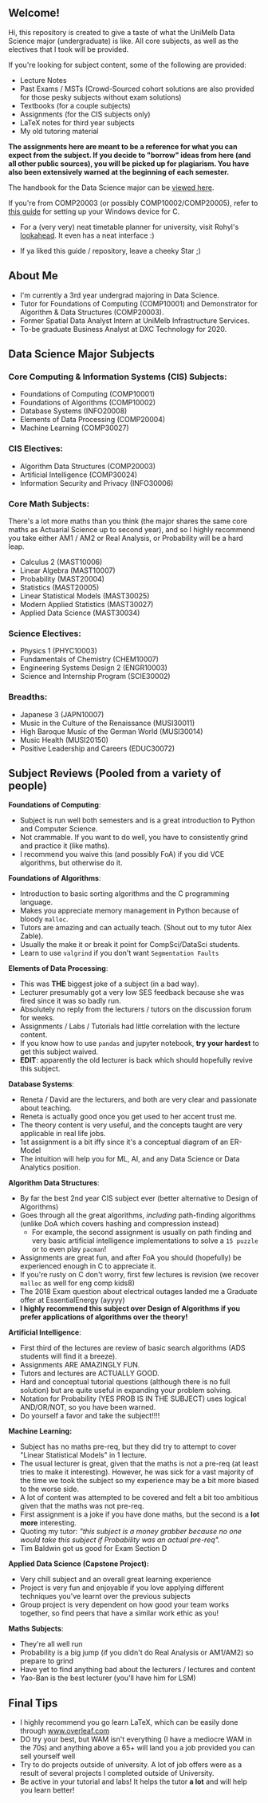 ## Welcome!
Hi, this repository is created to give a taste of what the UniMelb Data Science major (undergraduate) is like. All core subjects, as well as the electives that I took will be provided.

If you're looking for subject content, some of the following are provided:
- Lecture Notes
- Past Exams / MSTs (Crowd-Sourced cohort solutions are also provided for those pesky subjects without exam solutions)
- Textbooks (for a couple subjects)
- Assignments (for the CIS subjects only)
- LaTeX notes for third year subjects
- My old tutoring material 

**The assignments here are meant to be a reference for what you can expect from the subject. If you decide to "borrow" ideas from here (and all other public sources), you will be picked up for plagiarism. You have also been extensively warned at the beginning of each semester.**

The handbook for the Data Science major can be [viewed here](https://handbook.unimelb.edu.au/2019/components/b-sci-major-8).

If you're from COMP20003 (or possibly COMP10002/COMP20005), refer to [this guide](https://github.com/akiratwang/COMP20003-Setting-Up) for setting up your Windows device for C.

- For a (very very) neat timetable planner for university, visit Rohyl's [lookahead](https://lookahead.rohyl.io/). It even has a neat interface :) 

- If ya liked this guide / repository, leave a cheeky Star ;)

## About Me
- I'm currently a 3rd year undergrad majoring in Data Science.
- Tutor for Foundations of Computing (COMP10001) and Demonstrator for Algorithm & Data Structures (COMP20003).
- Former Spatial Data Analyst Intern at UniMelb Infrastructure Services.
- To-be graduate Business Analyst at DXC Technology for 2020.

## Data Science Major Subjects
### Core Computing & Information Systems (CIS) Subjects:
- Foundations of Computing (COMP10001)
- Foundations of Algorithms (COMP10002)
- Database Systems (INFO20008)
- Elements of Data Processing (COMP20004)
- Machine Learning (COMP30027)

### CIS Electives:
- Algorithm Data Structures (COMP20003)
- Artificial Intelligence (COMP30024)
- Information Security and Privacy (INFO30006)

### Core Math Subjects:
There's a lot more maths than you think (the major shares the same core maths as Actuarial Science up to second year), and so I highly recommend you take either AM1 / AM2 or Real Analysis, or Probability will be a hard leap.
- Calculus 2 (MAST10006)
- Linear Algebra (MAST10007)
- Probability (MAST20004)
- Statistics (MAST20005)
- Linear Statistical Models (MAST30025)
- Modern Applied Statistics (MAST30027)
- Applied Data Science (MAST30034)

### Science Electives:
- Physics 1 (PHYC10003)
- Fundamentals of Chemistry (CHEM10007)
- Engineering Systems Design 2 (ENGR10003)
- Science and Internship Program (SCIE30002)

### Breadths:
- Japanese 3 (JAPN10007)
- Music in the Culture of the Renaissance (MUSI30011)
- High Baroque Music of the German World (MUSI30014)
- Music Health (MUSI20150)
- Positive Leadership and Careers (EDUC30072)

## Subject Reviews (Pooled from a variety of people)
**Foundations of Computing**:  
- Subject is run well both semesters and is a great introduction to Python and Computer Science.
- Not crammable. If you want to do well, you have to consistently grind and practice it (like maths).
- I recommend you waive this (and possibly FoA) if you did VCE algorithms, but otherwise do it.

**Foundations of Algorithms**:  
- Introduction to basic sorting algorithms and the C programming language.
- Makes you appreciate memory management in Python because of bloody `malloc`.
- Tutors are amazing and can actually teach. (Shout out to my tutor Alex Zable).
- Usually the make it or break it point for CompSci/DataSci students.
- Learn to use `valgrind` if you don't want `Segmentation Faults`

**Elements of Data Processing**:  
- This was **THE** biggest joke of a subject (in a bad way).
- Lecturer presumably got a very low SES feedback because she was fired since it was so badly run.
- Absolutely no reply from the lecturers / tutors on the discussion forum for weeks.
- Assignments / Labs / Tutorials had little correlation with the lecture content.
- If you know how to use `pandas` and jupyter notebook, **try your hardest** to get this subject waived.
- **EDIT**: apparently the old lecturer is back which should hopefully revive this subject.

**Database Systems**:
- Reneta / David are the lecturers, and both are very clear and passionate about teaching.
- Reneta is actually good once you get used to her accent trust me.
- The theory content is very useful, and the concepts taught are very applicable in real life jobs.
- 1st assignment is a bit iffy since it's a conceptual diagram of an ER-Model
- The intuition will help you for ML, AI, and any Data Science or Data Analytics position.

**Algorithm Data Structures**:
- By far the best 2nd year CIS subject ever (better alternative to Design of Algorithms)
- Goes through all the great algorithms, _including_ path-finding algorithms (unlike DoA which covers hashing and compression instead)
  - For example, the second assignment is usually on path finding and very basic artificial intelligence implementations to solve a `15 puzzle` or to even play `pacman`!
- Assignments are great fun, and after FoA you should (hopefully) be experienced enough in C to appreciate it.
- If you're rusty on C don't worry, first few lectures is revision (we recover `malloc` as well for eng comp kids8)
- The 2018 Exam question about electrical outages landed me a Graduate offer at EssentialEnergy (ayyyy)
- **I highly recommend this subject over Design of Algorithms if you prefer applications of algorithms over the theory!**

**Artificial Intelligence**:
- First third of the lectures are review of basic search algorithms (ADS students will find it a breeze).
- Assignments ARE AMAZINGLY FUN.
- Tutors and lectures are ACTUALLY GOOD.
- Hard and conceptual tutorial questions (although there is no full solution) but are quite useful in expanding your problem solving.
- Notation for Probability (YES PROB IS IN THE SUBJECT) uses logical AND/OR/NOT, so you have been warned.
- Do yourself a favor and take the subject!!!!

**Machine Learning:**
- Subject has no maths pre-req, but they did try to attempt to cover "Linear Statistical Models" in 1 lecture.
- The usual lecturer is great, given that the maths is not a pre-req (at least tries to make it interesting). However, he was sick for a vast majority of the time we took the subject so my experience may be a bit more biased to the worse side.
- A lot of content was attempted to be covered and felt a bit too ambitious given that the maths was not pre-req.
- First assignment is a joke if you have done maths, but the second is a **lot more** interesting.
- Quoting my tutor: _"this subject is a money grabber because no one would take this subject if Probability was an actual pre-req"._
- Tim Baldwin got us good for Exam Section D

**Applied Data Science (Capstone Project):**
- Very chill subject and an overall great learning experience
- Project is very fun and enjoyable if you love applying different techniques you've learnt over the previous subjects
- Group project is very dependent on how good your team works together, so find peers that have a similar work ethic as you!

**Maths Subjects**:
- They're all well run
- Probability is a big jump (if you didn't do Real Analysis or AM1/AM2) so prepare to grind
- Have yet to find anything bad about the lecturers / lectures and content
- Yao-Ban is the best lecturer (you'll have him for LSM)

## Final Tips
- I highly recommend you go learn LaTeX, which can be easily done through www.overleaf.com
- DO try your best, but WAM isn't everything (I have a mediocre WAM in the 70s) and anything above a 65+ will land you a job provided you can sell yourself well
- Try to do projects outside of university. A lot of job offers were as a result of several projects I completed outside of University.
- Be active in your tutorial and labs! It helps the tutor **a lot** and will help you learn better!
